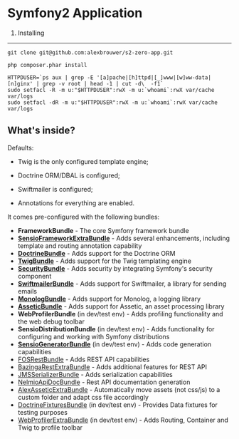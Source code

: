 Symfony2 Application
====================



1) Installing
-------------

    git clone git@github.com:alexbrouwer/s2-zero-app.git
    
    php composer.phar install
    
    HTTPDUSER=`ps aux | grep -E '[a]pache|[h]ttpd|[_]www|[w]ww-data|[n]ginx' | grep -v root | head -1 | cut -d\  -f1`
    sudo setfacl -R -m u:"$HTTPDUSER":rwX -m u:`whoami`:rwX var/cache var/logs
    sudo setfacl -dR -m u:"$HTTPDUSER":rwX -m u:`whoami`:rwX var/cache var/logs


What's inside?
---------------

Defaults:

  * Twig is the only configured template engine;

  * Doctrine ORM/DBAL is configured;

  * Swiftmailer is configured;

  * Annotations for everything are enabled.

It comes pre-configured with the following bundles:

  * **FrameworkBundle** - The core Symfony framework bundle
  * [**SensioFrameworkExtraBundle**][1] - Adds several enhancements, including template and routing annotation capability
  * [**DoctrineBundle**][2] - Adds support for the Doctrine ORM
  * [**TwigBundle**][3] - Adds support for the Twig templating engine
  * [**SecurityBundle**][4] - Adds security by integrating Symfony's security component
  * [**SwiftmailerBundle**][5] - Adds support for Swiftmailer, a library for sending emails
  * [**MonologBundle**][6] - Adds support for Monolog, a logging library
  * [**AsseticBundle**][7] - Adds support for Assetic, an asset processing library
  * **WebProfilerBundle** (in dev/test env) - Adds profiling functionality and the web debug toolbar
  * **SensioDistributionBundle** (in dev/test env) - Adds functionality for configuring and working with Symfony distributions
  * [**SensioGeneratorBundle**][8] (in dev/test env) - Adds code generation capabilities
  * [FOSRestBundle][9] - Adds REST API capabilities
  * [BazingaRestExtraBundle][10] - Adds additional features for REST API
  * [JMSSerializerBundle][11] - Adds serialization capabilities
  * [NelmioApiDocBundle][12] - Rest API documentation generation
  * [AlexAsseticExtraBundle][13] - Automatically move assets (not css/js) to a custom folder and adapt css file accordingly
  * [DoctrineFixturesBundle][14] (in dev/test env) - Provides Data fixtures for testing purposes
  * [WebProfilerExtraBundle][15] (in dev/test env) - Adds Routing, Container and Twig to profile toolbar

[1]:  http://symfony.com/doc/2.4/bundles/SensioFrameworkExtraBundle/index.html
[2]:  http://symfony.com/doc/2.4/book/doctrine.html
[3]:  http://symfony.com/doc/2.4/book/templating.html
[4]:  http://symfony.com/doc/2.4/book/security.html
[5]:  http://symfony.com/doc/2.4/cookbook/email.html
[6]:  http://symfony.com/doc/2.4/cookbook/logging/monolog.html
[7]:  http://symfony.com/doc/2.4/cookbook/assetic/asset_management.html
[8]:  http://symfony.com/doc/2.4/bundles/SensioGeneratorBundle/index.html
[9]:  https://github.com/FriendsOfSymfony/FOSRestBundle/blob/master/Resources/doc/index.md
[10]:  https://github.com/willdurand/BazingaRestExtraBundle/blob/master/Resources/doc/index.md
[11]:  http://jmsyst.com/bundles/JMSSerializerBundle
[12]:  https://github.com/nelmio/NelmioApiDocBundle/blob/master/Resources/doc/index.md
[13]:  https://github.com/alexandresalome/assetic-extra-bundle
[14]:  http://symfony.com/doc/current/bundles/DoctrineFixturesBundle/index.html
[15]:  https://github.com/Elao/WebProfilerExtraBundle
